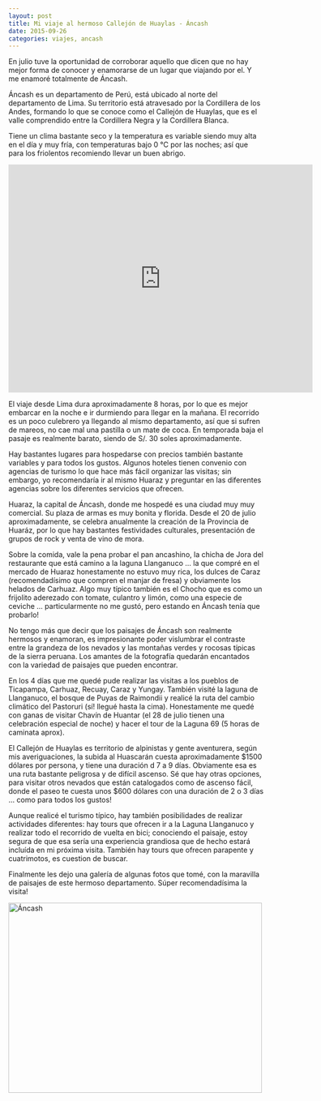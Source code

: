```yaml
---
layout: post
title: Mi viaje al hermoso Callejón de Huaylas - Áncash
date: 2015-09-26
categories: viajes, ancash
---
```


En julio tuve la oportunidad de corroborar aquello que dicen que no hay mejor forma de conocer y enamorarse de un lugar que viajando por el. Y me enamoré totalmente de Áncash.

Áncash es un departamento de Perú, está ubicado al norte del departamento de Lima. Su territorio está atravesado por la Cordillera de los Andes, formando lo que se conoce como el Callejón de Huaylas, que es el valle comprendido entre la Cordillera Negra y la Cordillera Blanca.

Tiene un clima bastante seco y la temperatura es variable siendo muy alta en el día y muy fría, con temperaturas bajo 0 °C por las noches; así que para los friolentos recomiendo llevar un buen abrigo.

<iframe src="https://www.google.com/maps/embed?pb=!1m10!1m8!1m3!1d1007867.4488267776!2d-77.553419!3d-9.334839999999994!3m2!1i1024!2i768!4f13.1!5e0!3m2!1sen!2ses!4v1619720955548!5m2!1sen!2ses" width="600" height="450" style="border:0;" allowfullscreen="" loading="lazy"></iframe>

El viaje desde Lima dura aproximadamente 8 horas, por lo que es mejor embarcar en la noche e ir durmiendo para llegar en la mañana. El recorrido es un poco culebrero ya llegando al mismo departamento, así que si sufren de mareos, no cae mal una pastilla o un mate de coca. En temporada baja el pasaje es realmente barato, siendo de S/. 30 soles aproximadamente.

Hay bastantes lugares para hospedarse con precios también bastante variables y para todos los gustos. Algunos hoteles tienen convenio con agencias de turismo lo que hace más fácil organizar las visitas; sin embargo, yo recomendaría ir al mismo Huaraz y preguntar en las diferentes agencias sobre los diferentes servicios que ofrecen.

Huaraz, la capital de Áncash, donde me hospedé es una ciudad muy muy comercial. Su plaza de armas es muy bonita y florida. Desde el 20 de julio aproximadamente, se celebra anualmente la creación de la Provincia de Huaráz, por lo que hay bastantes festividades culturales, presentación de grupos de rock y venta de vino de mora.

Sobre la comida, vale la pena probar el pan ancashino, la chicha de Jora del restaurante que está camino a la laguna Llanganuco ... la que compré en el mercado de Huaraz honestamente no estuvo muy rica, los dulces de Caraz (recomendadísimo que compren el manjar de fresa) y obviamente los helados de Carhuaz. Algo muy típico también es el Chocho que es como un frijolito aderezado con tomate, culantro y limón, como una especie de ceviche ... particularmente no me gustó, pero estando en Áncash tenía que probarlo!

No tengo más que decir que los paisajes de Áncash son realmente hermosos y enamoran, es impresionante poder vislumbrar el contraste entre la grandeza de los nevados y las montañas verdes y rocosas típicas de la sierra peruana. Los amantes de la fotografía quedarán encantados con la variedad de paisajes que pueden encontrar.

En los 4 días que me quedé pude realizar las visitas a los pueblos de Ticapampa, Carhuaz, Recuay, Caraz y Yungay. También visité la laguna de Llanganuco, el bosque de Puyas de Raimondii y realicé la ruta del cambio climático del Pastoruri (sí! llegué hasta la cima).  Honestamente me quedé con ganas de visitar Chavín de Huantar (el 28 de julio tienen una celebración especial de noche) y hacer el tour de la Laguna 69 (5 horas de caminata aprox).

El Callejón de Huaylas es territorio de alpinistas y gente aventurera, según mis averiguaciones, la subida al Huascarán cuesta aproximadamente $1500 dólares por persona, y tiene una duración d 7 a 9 días. Obviamente esa es una ruta bastante peligrosa y de difícil ascenso. Sé que hay otras opciones, para visitar otros nevados que están catalogados como de ascenso fácil, donde el paseo te cuesta unos $600 dólares con una duración de 2 o 3 días ... como para todos los gustos!

Aunque realicé el turismo típico, hay también posibilidades de realizar actividades diferentes: hay tours que ofrecen ir a la Laguna Llanganuco y realizar todo el recorrido de vuelta en bici;  conociendo el paisaje, estoy segura de que esa sería una experiencia grandiosa que de hecho estará incluída en mi próxima visita. También hay tours que ofrecen parapente y cuatrimotos, es cuestion de buscar.

Finalmente les dejo una galería de algunas fotos que tomé, con la maravilla de paisajes de este hermoso departamento. Súper recomendadísima la visita!

<a data-flickr-embed="true" href="https://www.flickr.com/photos/105269794@N02/albums/72157658518026696" title="Áncash"><img src="https://live.staticflickr.com/571/20770738503_65586a8e43.jpg" width="500" height="375" alt="Áncash"></a><script async src="//embedr.flickr.com/assets/client-code.js" charset="utf-8"></script>